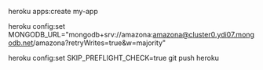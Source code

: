 heroku apps:create my-app


heroku config:set MONGODB_URL="mongodb+srv://amazona:amazona@cluster0.ydi07.mongodb.net/amazona?retryWrites=true&w=majority"



heroku config:set SKIP_PREFLIGHT_CHECK=true
git push heroku